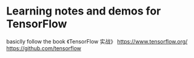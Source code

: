 # Learning notes and demos for TensorFlow
basiclly follow the book 《TensorFlow 实战》
<https://www.tensorflow.org/>
<https://github.com/tensorflow>